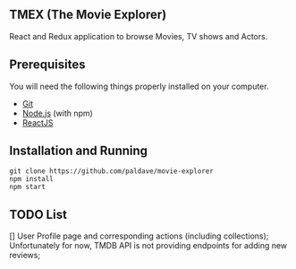 ## TMEX (The Movie Explorer)

React and Redux application to browse Movies, TV shows and Actors.

## Prerequisites

You will need the following things properly installed on your computer.

* [Git](https://git-scm.com/)
* [Node.js](https://nodejs.org/) (with npm)
* [ReactJS](https://reactjs.org/)

## Installation and Running

```
git clone https://github.com/paldave/movie-explorer
npm install
npm start
```

## TODO List

[] User Profile page and corresponding actions (including collections);
  Unfortunately for now, TMDB API is not providing endpoints for adding new reviews;